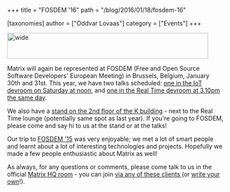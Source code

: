 +++
title = "FOSDEM '16"
path = "/blog/2016/01/18/fosdem-16"

[taxonomies]
author = ["Oddvar Lovaas"]
category = ["Events"]
+++

<img src="http://matrix.org/blog/wp-content/uploads/2016/01/wide.png" alt="wide" width="468" height="60" class="alignleft size-full wp-image-1466" />

Matrix will again be represented at FOSDEM (Free and Open Source Software Developers' European Meeting) in Brussels, Belgium, January 30th and 31st. This year, we have two talks scheduled: <a href="https://fosdem.org/2016/schedule/event/deviot15/">one in the IoT devroom on Saturday at noon</a>, and <a href="https://fosdem.org/2016/schedule/event/matrix/">one in the Real Time devroom at 3.10pm the same day</a>.

We also have a <a href="https://fosdem.org/2016/stands/">stand on the 2nd floor of the K building</a> - next to the Real Time lounge (potentially same spot as last year). If you're going to FOSDEM, please come and say hi to us at the stand or at the talks!
 
Our trip to <a href="http://matrix.org/blog/2015/02/04/back-from-fosdem/">FOSDEM '15</a> was very enjoyable; we met a lot of smart people and learnt about a lot of interesting technologies and projects. Hopefully we made a few people enthusiastic about Matrix as well!
 
As always, for any questions or comments, please come talk to us in the official <a href="https://vector.im/beta/#/room/#matrix:matrix.org" title="Matrix HQ room">Matrix HQ room</a> - you can join <a href="http://matrix.org/blog/try-matrix-now/">via any of these clients </a> (or <a href="http://matrix.org/docs/howtos/client-server.html">write your own</a>!).
